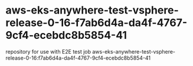 # aws-eks-anywhere-test-vsphere-release-0-16-f7ab6d4a-da4f-4767-9cf4-ecebdc8b5854-41
repository for use with E2E test job aws-eks-anywhere-test-vsphere-release-0-16:f7ab6d4a-da4f-4767-9cf4-ecebdc8b5854-41
